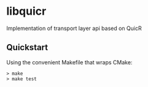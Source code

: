libquicr
========

Implementation of transport layer api based on QuicR

Quickstart
----------

Using the convenient Makefile that wraps CMake:

```
> make
> make test
```
